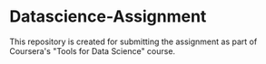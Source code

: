 # Datascience-Assignment
This repository is created for submitting the assignment as part of Coursera's "Tools for Data Science" course.
